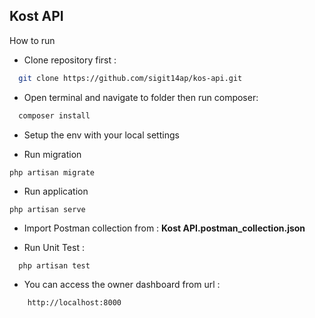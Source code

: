 
## Kost API

How to run

- Clone repository first :
```bash
  git clone https://github.com/sigit14ap/kos-api.git
```
- Open terminal and navigate to folder then run composer:
```bash
  composer install
```

- Setup the env with your local settings

- Run migration
```
php artisan migrate
```

- Run application
```
php artisan serve
```

- Import Postman collection from  : <strong>Kost API.postman_collection.json</strong>


- Run Unit Test :
```bash
  php artisan test
```

- You can access the owner dashboard from url :
```bash
    http://localhost:8000
```